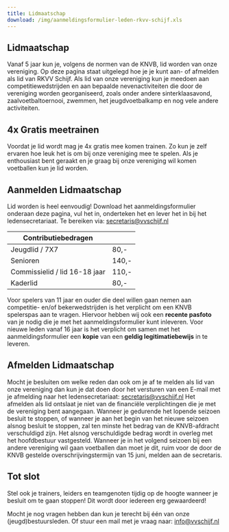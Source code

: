 ```yaml
---
title: Lidmaatschap
download: /img/aanmeldingsformulier-leden-rkvv-schijf.xls
---
```

## Lidmaatschap

Vanaf 5 jaar kun je, volgens de normen van de KNVB, lid worden van onze vereniging. Op deze pagina staat uitgelegd hoe je je kunt aan- of afmelden als lid van RKVV Schijf. Als lid van onze vereniging kun je meedoen aan competitiewedstrijden en aan bepaalde nevenactiviteiten die door de vereniging worden georganiseerd, zoals onder andere sinterklaasavond, zaalvoetbaltoernooi, zwemmen, het jeugdvoetbalkamp en nog vele andere activiteiten.

## 4x Gratis meetrainen

Voordat je lid wordt mag je 4x gratis mee komen trainen. Zo kun je zelf ervaren hoe leuk het is om bij onze vereniging mee te spelen. Als je enthousiast bent geraakt en je graag bij onze vereniging wil komen voetballen kun je lid worden.

## Aanmelden Lidmaatschap

Lid worden is heel eenvoudig! Download het aanmeldingsformulier onderaan deze pagina, vul het in, onderteken het en lever het in bij het ledensecretariaat. Te bereiken via: secretaris@vvschijf.nl

| Contributiebedragen           |       |
| ----------------------------- | ----- |
| Jeugdlid / 7X7                | 80,-  |
| Senioren                      | 140,- |
| Commissielid / lid 16-18 jaar | 110,- |
| Kaderlid                      | 80,-  |

Voor spelers van 11 jaar en ouder die deel willen gaan nemen aan competitie- en/of bekerwedstrijden is het verplicht om een KNVB spelerspas aan te vragen.
Hiervoor hebben wij ook een **recente pasfoto** van je nodig die je met het aanmeldingsformulier kunt inleveren. Voor nieuwe leden vanaf 16 jaar is het verplicht om samen met het aanmeldingsformulier een **kopie** van een **geldig legitimatiebewijs** in te leveren.

## Afmelden Lidmaatschap

Mocht je besluiten om welke reden dan ook om je af te melden als lid van onze vereniging dan kun je dat doen door het versturen van een E-mail met je afmelding naar het ledensecretariaat: secretaris@vvschijf.nl Het afmelden als lid ontslaat je niet van de financiële verplichtingen die je met de vereniging bent aangegaan.
Wanneer je gedurende het lopende seizoen besluit te stoppen, of wanneer je aan het begin van het nieuwe seizoen alsnog besluit te stoppen, zal ten minste het bedrag van de KNVB-afdracht verschuldigd zijn. Het alsnog verschuldigde bedrag wordt in overleg met het hoofdbestuur vastgesteld. Wanneer je in het volgend seizoen bij een andere vereniging wil gaan voetballen dan moet je dit, ruim voor de door de KNVB gestelde overschrijvingstermijn van 15 juni, melden aan de secretaris.

## Tot slot

Stel ook je trainers, leiders en teamgenoten tijdig op de hoogte wanneer je besluit om te gaan stoppen! Dit wordt door iedereen erg gewaardeerd!

Mocht je nog vragen hebben dan kun je terecht bij één van onze (jeugd)bestuursleden.
Of stuur een mail met je vraag naar: info@vvschijf.nl